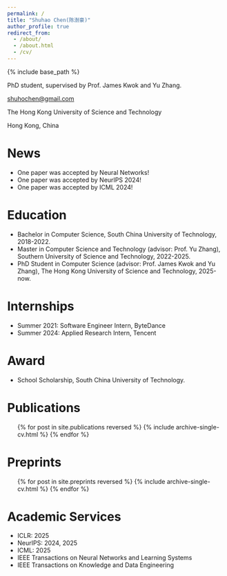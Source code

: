 ```yaml
---
permalink: /
title: "Shuhao Chen(陈澍豪)"
author_profile: true
redirect_from: 
  - /about/
  - /about.html
  - /cv/
---
```



{% include base_path %}

PhD student, supervised by Prof. James Kwok and Yu Zhang.

shuhochen@gmail.com

The Hong Kong University of Science and Technology

Hong Kong, China

News
======
* One paper was accepted by Neural Networks!
* One paper was accepted by NeurIPS 2024!
* One paper was accepted by ICML 2024!

Education
======
* Bachelor in Computer Science, South China University of Technology, 2018-2022.
* Master in Computer Science and Technology (advisor: Prof. Yu Zhang), Southern University of Science and Technology, 2022-2025.
* PhD Student in Computer Science (advisor: Prof. James Kwok and Yu Zhang), The Hong Kong University of Science and Technology, 2025-now.

Internships
======
* Summer 2021: Software Engineer Intern, ByteDance
* Summer 2024: Applied Research Intern, Tencent

Award
=====
* School Scholarship, South China University of Technology.
  
<!-- Skills
======
* Skill 1
* Skill 2
  * Sub-skill 2.1
  * Sub-skill 2.2
  * Sub-skill 2.3
* Skill 3 -->

Publications
======

  <ul>{% for post in site.publications reversed %}
    {% include archive-single-cv.html %}
  {% endfor %}</ul>

Preprints
======

  <ul>{% for post in site.preprints reversed %}
    {% include archive-single-cv.html %}
  {% endfor %}</ul>
  
<!-- Talks
======
  <ul>{% for post in site.talks %}
    {% include archive-single-talk-cv.html %}
  {% endfor %}</ul> -->
  
<!-- Teaching
======
  <ul>{% for post in site.teaching %}
    {% include archive-single-cv.html %}
  {% endfor %}</ul> -->
  
Academic Services
======
- ICLR: 2025
- NeurIPS: 2024, 2025
- ICML: 2025
- IEEE Transactions on Neural Networks and Learning Systems
- IEEE Transactions on Knowledge and Data Engineering

